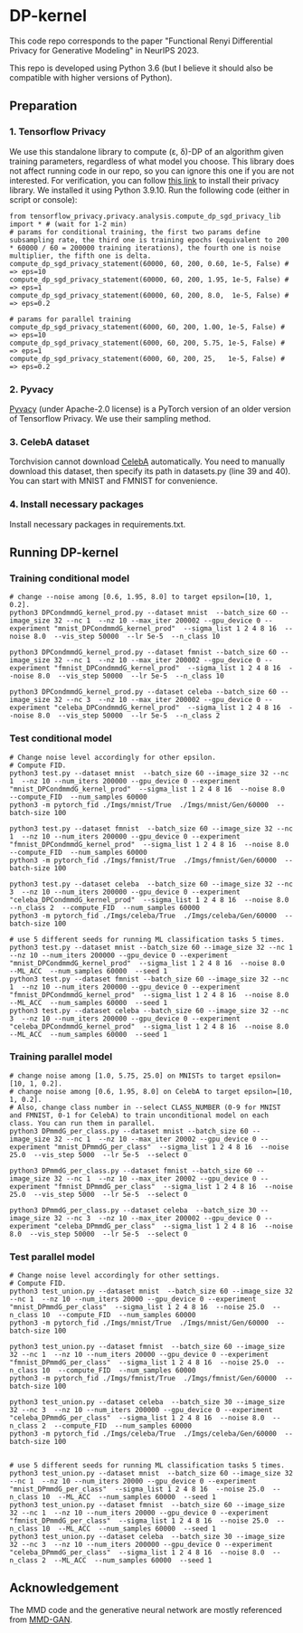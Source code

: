 # DP-kernel

This code repo corresponds to the paper "Functional Renyi Differential Privacy for Generative Modeling" in NeurIPS 2023.

This repo is developed using Python 3.6 (but I believe it should also be compatible with higher versions of Python).

## Preparation
### 1. Tensorflow Privacy
We use this standalone library to compute (ε, δ)-DP of an algorithm given training parameters, regardless of what model you choose. This library does not affect running code in our repo, so you can ignore this one if you are not interested. For verification, you can follow [this link](https://github.com/tensorflow/privacy) to install their privacy library.  We installed it using Python 3.9.10. Run the following code (either in script or console):
```
from tensorflow_privacy.privacy.analysis.compute_dp_sgd_privacy_lib import * # (wait for 1-2 min)
# params for conditional training, the first two params define subsampling rate, the third one is training epochs (equivalent to 200 * 60000 / 60 = 200000 training iterations), the fourth one is noise multiplier, the fifth one is delta.
compute_dp_sgd_privacy_statement(60000, 60, 200, 0.60, 1e-5, False) # => eps=10
compute_dp_sgd_privacy_statement(60000, 60, 200, 1.95, 1e-5, False) # => eps=1
compute_dp_sgd_privacy_statement(60000, 60, 200, 8.0,  1e-5, False) # => eps=0.2

# params for parallel training
compute_dp_sgd_privacy_statement(6000, 60, 200, 1.00, 1e-5, False) # => eps=10
compute_dp_sgd_privacy_statement(6000, 60, 200, 5.75, 1e-5, False) # => eps=1
compute_dp_sgd_privacy_statement(6000, 60, 200, 25,   1e-5, False) # => eps=0.2
```

### 2. Pyvacy
[Pyvacy](https://github.com/ChrisWaites/pyvacy) (under Apache-2.0 license) is a PyTorch version of an older version of Tensorflow Privacy. We use their sampling method.

### 3. CelebA dataset
Torchvision cannot download [CelebA](https://mmlab.ie.cuhk.edu.hk/projects/CelebA.html) automatically. You need to manually download this dataset, then specify its path in datasets.py (line 39 and 40). You can start with MNIST and FMNIST for convenience.

### 4. Install necessary packages
Install necessary packages in requirements.txt.

## Running DP-kernel
### Training conditional model
```
# change --noise among [0.6, 1.95, 8.0] to target epsilon=[10, 1, 0.2].
python3 DPCondmmdG_kernel_prod.py --dataset mnist  --batch_size 60 --image_size 32 --nc 1  --nz 10 --max_iter 200002 --gpu_device 0 --experiment "mnist_DPCondmmdG_kernel_prod"  --sigma_list 1 2 4 8 16  --noise 8.0  --vis_step 50000  --lr 5e-5  --n_class 10

python3 DPCondmmdG_kernel_prod.py --dataset fmnist --batch_size 60 --image_size 32 --nc 1  --nz 10 --max_iter 200002 --gpu_device 0 --experiment "fmnist_DPCondmmdG_kernel_prod"  --sigma_list 1 2 4 8 16  --noise 8.0  --vis_step 50000  --lr 5e-5  --n_class 10

python3 DPCondmmdG_kernel_prod.py --dataset celeba --batch_size 60 --image_size 32 --nc 3  --nz 10 --max_iter 200002 --gpu_device 0 --experiment "celeba_DPCondmmdG_kernel_prod"  --sigma_list 1 2 4 8 16  --noise 8.0  --vis_step 50000  --lr 5e-5  --n_class 2
```

### Test conditional model
```
# Change noise level accordingly for other epsilon.
# Compute FID.
python3 test.py --dataset mnist  --batch_size 60 --image_size 32 --nc 1  --nz 10 --num_iters 200000 --gpu_device 0 --experiment "mnist_DPCondmmdG_kernel_prod"  --sigma_list 1 2 4 8 16  --noise 8.0  --compute_FID  --num_samples 60000
python3 -m pytorch_fid ./Imgs/mnist/True  ./Imgs/mnist/Gen/60000  --batch-size 100

python3 test.py --dataset fmnist  --batch_size 60 --image_size 32 --nc 1  --nz 10 --num_iters 200000 --gpu_device 0 --experiment "fmnist_DPCondmmdG_kernel_prod"  --sigma_list 1 2 4 8 16  --noise 8.0  --compute_FID  --num_samples 60000
python3 -m pytorch_fid ./Imgs/fmnist/True  ./Imgs/fmnist/Gen/60000  --batch-size 100

python3 test.py --dataset celeba  --batch_size 60 --image_size 32 --nc 3  --nz 10 --num_iters 200000 --gpu_device 0 --experiment "celeba_DPCondmmdG_kernel_prod"  --sigma_list 1 2 4 8 16  --noise 8.0  --n_class 2  --compute_FID  --num_samples 60000
python3 -m pytorch_fid ./Imgs/celeba/True  ./Imgs/celeba/Gen/60000  --batch-size 100 

# use 5 different seeds for running ML classification tasks 5 times.
python3 test.py --dataset mnist --batch_size 60 --image_size 32 --nc 1  --nz 10 --num_iters 200000 --gpu_device 0 --experiment "mnist_DPCondmmdG_kernel_prod"  --sigma_list 1 2 4 8 16  --noise 8.0  --ML_ACC  --num_samples 60000  --seed 1
python3 test.py --dataset fmnist --batch_size 60 --image_size 32 --nc 1  --nz 10 --num_iters 200000 --gpu_device 0 --experiment "fmnist_DPCondmmdG_kernel_prod"  --sigma_list 1 2 4 8 16  --noise 8.0  --ML_ACC  --num_samples 60000  --seed 1
python3 test.py --dataset celeba --batch_size 60 --image_size 32 --nc 3  --nz 10 --num_iters 200000 --gpu_device 0 --experiment "celeba_DPCondmmdG_kernel_prod"  --sigma_list 1 2 4 8 16  --noise 8.0  --ML_ACC  --num_samples 60000  --seed 1
```


### Training parallel model
```
# change noise among [1.0, 5.75, 25.0] on MNISTs to target epsilon=[10, 1, 0.2].
# change noise among [0.6, 1.95, 8.0] on CelebA to target epsilon=[10, 1, 0.2].
# Also, change class number in --select CLASS_NUMBER (0-9 for MNIST and FMNIST, 0-1 for CelebA) to train unconditional model on each class. You can run them in parallel.
python3 DPmmdG_per_class.py --dataset mnist --batch_size 60 --image_size 32 --nc 1  --nz 10 --max_iter 20002 --gpu_device 0 --experiment "mnist_DPmmdG_per_class"  --sigma_list 1 2 4 8 16  --noise 25.0  --vis_step 5000  --lr 5e-5  --select 0

python3 DPmmdG_per_class.py --dataset fmnist --batch_size 60 --image_size 32 --nc 1  --nz 10 --max_iter 20002 --gpu_device 0 --experiment "fmnist_DPmmdG_per_class"  --sigma_list 1 2 4 8 16  --noise 25.0  --vis_step 5000  --lr 5e-5  --select 0

python3 DPmmdG_per_class.py --dataset celeba  --batch_size 30 --image_size 32 --nc 3  --nz 10 --max_iter 200002 --gpu_device 0 --experiment "celeba_DPmmdG_per_class"  --sigma_list 1 2 4 8 16  --noise 8.0  --vis_step 50000  --lr 5e-5  --select 0
```

### Test parallel model
```
# Change noise level accordingly for other settings.
# Compute FID.
python3 test_union.py --dataset mnist  --batch_size 60 --image_size 32 --nc 1  --nz 10 --num_iters 20000 --gpu_device 0 --experiment "mnist_DPmmdG_per_class"  --sigma_list 1 2 4 8 16  --noise 25.0  --n_class 10  --compute_FID  --num_samples 60000
python3 -m pytorch_fid ./Imgs/mnist/True  ./Imgs/mnist/Gen/60000  --batch-size 100

python3 test_union.py --dataset fmnist  --batch_size 60 --image_size 32 --nc 1  --nz 10 --num_iters 20000 --gpu_device 0 --experiment "fmnist_DPmmdG_per_class"  --sigma_list 1 2 4 8 16  --noise 25.0  --n_class 10  --compute_FID  --num_samples 60000
python3 -m pytorch_fid ./Imgs/fmnist/True  ./Imgs/fmnist/Gen/60000  --batch-size 100

python3 test_union.py --dataset celeba  --batch_size 30 --image_size 32 --nc 3  --nz 10 --num_iters 200000 --gpu_device 0 --experiment "celeba_DPmmdG_per_class"  --sigma_list 1 2 4 8 16  --noise 8.0  --n_class 2  --compute_FID  --num_samples 60000
python3 -m pytorch_fid ./Imgs/celeba/True  ./Imgs/celeba/Gen/60000  --batch-size 100


# use 5 different seeds for running ML classification tasks 5 times.
python3 test_union.py --dataset mnist  --batch_size 60 --image_size 32 --nc 1  --nz 10 --num_iters 20000 --gpu_device 0 --experiment "mnist_DPmmdG_per_class"  --sigma_list 1 2 4 8 16  --noise 25.0  --n_class 10  --ML_ACC  --num_samples 60000  --seed 1
python3 test_union.py --dataset fmnist  --batch_size 60 --image_size 32 --nc 1  --nz 10 --num_iters 20000 --gpu_device 0 --experiment "fmnist_DPmmdG_per_class"  --sigma_list 1 2 4 8 16  --noise 25.0  --n_class 10  --ML_ACC  --num_samples 60000  --seed 1
python3 test_union.py --dataset celeba  --batch_size 30 --image_size 32 --nc 3  --nz 10 --num_iters 200000 --gpu_device 0 --experiment "celeba_DPmmdG_per_class"  --sigma_list 1 2 4 8 16  --noise 8.0  --n_class 2  --ML_ACC  --num_samples 60000  --seed 1
```

## Acknowledgement
The MMD code and the generative neural network are mostly referenced from [MMD-GAN](https://github.com/OctoberChang/MMD-GAN).
